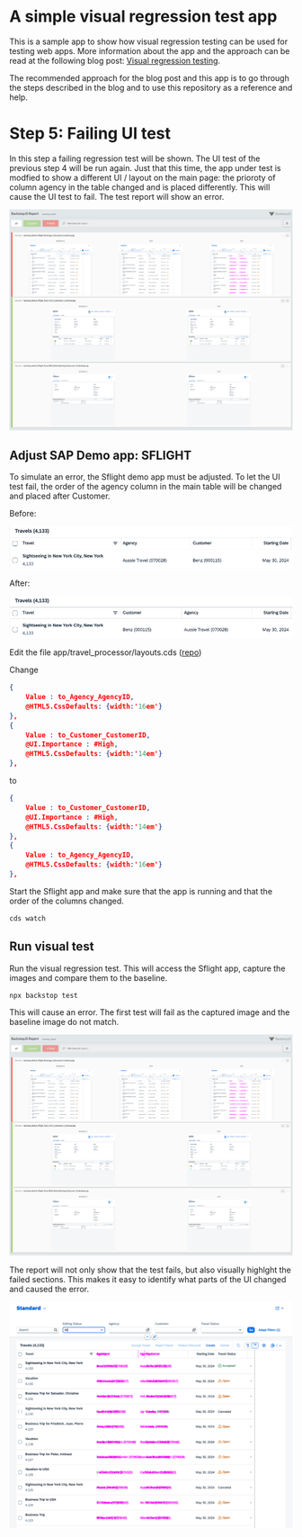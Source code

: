 # A simple visual regression test app

This is a sample app to show how visual regression testing can be used for testing web apps. More information about the app and the approach can be read at the following blog post: [Visual regression testing](https://www.itsfullofstars.de).

The recommended approach for the blog post and this app is to go through the steps described in the blog and to use this repository as a reference and help.

# Step 5: Failing UI test

In this step a failing regression test will be shown. The UI test of the previous step 4 will be run again. Just that this time, the app under test is modfied to show a different UI / layout on the main page: the prioroty of column agency in the table changed and is placed differently. This will cause the UI test to fail. The test report will show an error.

![Report with failed test](doc/Report.png)

## Adjust SAP Demo app: SFLIGHT

To simulate an error, the Sflight demo app must be adjusted. To let the UI test fail, the order of the agency column in the main table will be changed and placed after Customer.

Before:

![Column Agency Before](doc/ColumnOrderBefore.png)

After:

![Column Agency After](doc/ColumnOrderAfter.png)


Edit the file app/travel_processor/layouts.cds ([repo](https://github.com/SAP-samples/cap-sflight/blob/main/app/travel_processor/layouts.cds))

Change 

```json
{
    Value : to_Agency_AgencyID,
    @HTML5.CssDefaults: {width:'16em'}
},  
{
    Value : to_Customer_CustomerID,
    @UI.Importance : #High,
    @HTML5.CssDefaults: {width:'14em'}
},
```

to

```json
{
    Value : to_Customer_CustomerID,
    @UI.Importance : #High,
    @HTML5.CssDefaults: {width:'14em'}
},
{
    Value : to_Agency_AgencyID,
    @HTML5.CssDefaults: {width:'16em'}
},  
```

Start the Sflight app and make sure that the app is running and that the order of the columns changed.

```sh
cds watch
```

## Run visual test

Run the visual regression test. This will access the Sflight app, capture the images and compare them to the baseline.

```sh
npx backstop test
```

This will cause an error. The first test will fail as the captured image and the baseline image do not match. 

![Report](doc/Report.png)

The report will not only show that the test fails, but also visually highlght the failed sections. This makes it easy to identify what parts of the UI changed and caused the error.

![Highlighted error](doc/FailedImage.png)